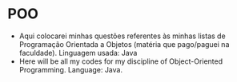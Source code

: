 # POO
- Aqui colocarei minhas questões referentes às minhas listas de Programação Orientada a Objetos (matéria que pago/paguei na faculdade).
Linguagem usada: Java
- Here will be all my codes for my discipline of Object-Oriented Programming. Language: Java.
